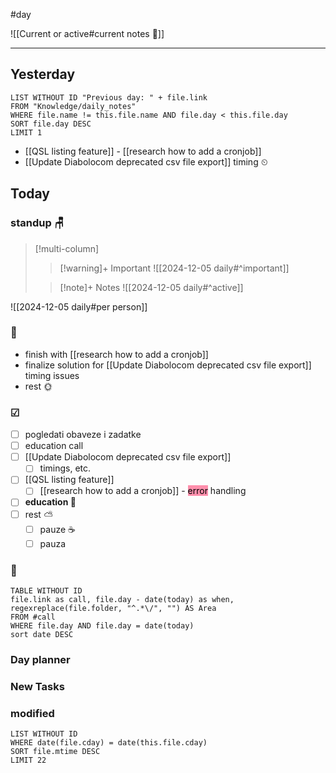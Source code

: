 #day

![[Current or active#current notes 📓]]

---
## Yesterday
```dataview
LIST WITHOUT ID "Previous day: " + file.link
FROM "Knowledge/daily_notes"
WHERE file.name != this.file.name AND file.day < this.file.day
SORT file.day DESC
LIMIT 1
```
- [[QSL listing feature]] - [[research how to add a cronjob]]
- [[Update Diabolocom deprecated csv file export]] timing ⏲

## Today

### standup 🪑

> [!multi-column]
>> [!warning]+ Important
>> ![[2024-12-05 daily#^important]]
>
>> [!note]+ Notes
>> ![[2024-12-05 daily#^active]]

![[2024-12-05 daily#per person]]

###  🎏
- finish with [[research how to add a cronjob]]
- finalize solution for [[Update Diabolocom deprecated csv file export]] timing issues
- rest 🌞

### ☑
- [ ] pogledati  obaveze i zadatke
- [ ] education call
- [ ] [[Update Diabolocom deprecated csv file export]]
	- [ ] timings, etc.
- [ ] [[QSL listing feature]]
	- [ ] [[research how to add a cronjob]] - <mark style="background: #FF5582A6;">error</mark> handling
- [ ] **education 🎒**
- [ ] rest ⛅ 
	- [ ] pauze ☕
	- [ ] pauza

### 🤙
```dataview
TABLE WITHOUT ID
file.link as call, file.day - date(today) as when, regexreplace(file.folder, "^.*\/", "") AS Area
FROM #call
WHERE file.day AND file.day = date(today)
sort date DESC
```

### Day planner

### New Tasks

### modified
```dataview
LIST WITHOUT ID
WHERE date(file.cday) = date(this.file.cday)
SORT file.mtime DESC
LIMIT 22
```
